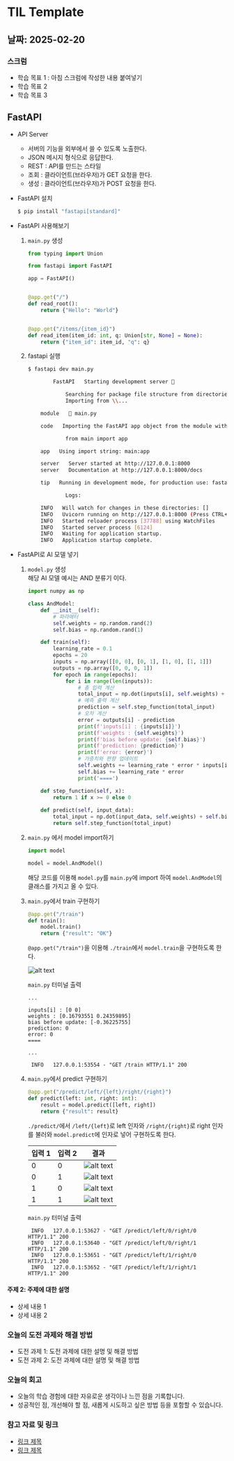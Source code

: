 # TIL Template

## 날짜: 2025-02-20

### 스크럼
- 학습 목표 1 : 아침 스크럼에 작성한 내용 붙여넣기
- 학습 목표 2
- 학습 목표 3

## FastAPI
- API Server</br>
    - 서버의 기능을 외부에서 쓸 수 있도록 노출한다.
    - JSON 메시지 형식으로 응답한다.
    - REST : API를 만드는 스타일
    - 조회 : 클라이언트(브라우저)가 GET 요청을 한다.
    - 생성 : 클라이언트(브라우저)가 POST 요청을 한다.

- FastAPI 설치
    ```bash
    $ pip install "fastapi[standard]"
    ```
- FastAPI 사용해보기
    1. `main.py` 생성
        ```python
        from typing import Union

        from fastapi import FastAPI

        app = FastAPI()


        @app.get("/")
        def read_root():
            return {"Hello": "World"}


        @app.get("/items/{item_id}")
        def read_item(item_id: int, q: Union[str, None] = None):
            return {"item_id": item_id, "q": q}
        ```
    2. fastapi 실행
        ```bash
        $ fastapi dev main.py

                FastAPI   Starting development server 🚀

                    Searching for package file structure from directories with __init__.py files
                    Importing from \\...
        
            module   🐍 main.py

            code   Importing the FastAPI app object from the module with the following code:

                    from main import app

            app   Using import string: main:app

            server   Server started at http://127.0.0.1:8000
            server   Documentation at http://127.0.0.1:8000/docs

            tip   Running in development mode, for production use: fastapi run

                    Logs:

            INFO   Will watch for changes in these directories: []
            INFO   Uvicorn running on http://127.0.0.1:8000 (Press CTRL+C to quit)
            INFO   Started reloader process [37788] using WatchFiles
            INFO   Started server process [6124]
            INFO   Waiting for application startup.
            INFO   Application startup complete.
        ```

- FastAPI로 AI 모델 넣기
    1. `model.py` 생성</br>
        해당 AI 모델 예시는 AND 분류기 이다.
        ```python
        import numpy as np

        class AndModel:
            def __init__(self):
                # 파라메터
                self.weights = np.random.rand(2)
                self.bias = np.random.rand(1)

            def train(self):
                learning_rate = 0.1
                epochs = 20
                inputs = np.array([[0, 0], [0, 1], [1, 0], [1, 1]])
                outputs = np.array([0, 0, 0, 1])        
                for epoch in range(epochs):
                    for i in range(len(inputs)):
                        # 총 입력 계산
                        total_input = np.dot(inputs[i], self.weights) + self.bias
                        # 예측 출력 계산
                        prediction = self.step_function(total_input)
                        # 오차 계산
                        error = outputs[i] - prediction
                        print(f'inputs[i] : {inputs[i]}')
                        print(f'weights : {self.weights}')
                        print(f'bias before update: {self.bias}')
                        print(f'prediction: {prediction}')
                        print(f'error: {error}')
                        # 가중치와 편향 업데이트
                        self.weights += learning_rate * error * inputs[i]
                        self.bias += learning_rate * error
                        print('====')        

            def step_function(self, x):
                return 1 if x >= 0 else 0
            
            def predict(self, input_data):
                total_input = np.dot(input_data, self.weights) + self.bias
                return self.step_function(total_input) 
        ```
    2. `main.py` 에서 model import하기</br>
        ```python
        import model

        model = model.AndModel()
        ```
        해당 코드를 이용해 `model.py`를 `main.py`에 import 하여 `model.AndModel`의 클래스를 가지고 올 수 있다.

    3. `main.py`에서 train 구현하기
        ```python
        @app.get("/train")
        def train():
            model.train()
            return {"result": "OK"}
        ```
        `@app.get("/train")`을 이용해 `./train`에서 `model.train`을 구현하도록 한다.</br>

        ![alt text](/Feb/image/fastapi_train.png)</br>

        `main.py` 터미널 출력</br>
        ```
        ...

        inputs[i] : [0 0]
        weights : [0.16793551 0.24359895]
        bias before update: [-0.36225755]
        prediction: 0
        error: 0
        ====

        ...

         INFO   127.0.0.1:53554 - "GET /train HTTP/1.1" 200
        ```
        


    4. `main.py`에서 predict 구현하기
        ```python
        @app.get("/predict/left/{left}/right/{right}") 
        def predict(left: int, right: int):
            result = model.predict([left, right])
            return {"result": result}
        ```
        `./predict/`에서 `/left/{left}`로 left 인자와 `/right/{right}`로 right 인자를 불러와 `model.predict`에 인자로 넣어 구현하도록 한다.

        |입력 1|입력 2|결과|
        |--|--|--|
        |0|0|![alt text](/Feb/image/fastapi_result00.png)|
        |0|1|![alt text](/Feb/image/fastapi_result01.png)|
        |1|0|![alt text](/Feb/image/fastapi_result10.png)|
        |1|1|![alt text](/Feb/image/fastapi_result11.png)|

        `main.py` 터미널 출력</br>
        ```
         INFO   127.0.0.1:53627 - "GET /predict/left/0/right/0 HTTP/1.1" 200
         INFO   127.0.0.1:53640 - "GET /predict/left/0/right/1 HTTP/1.1" 200
         INFO   127.0.0.1:53651 - "GET /predict/left/1/right/0 HTTP/1.1" 200
         INFO   127.0.0.1:53652 - "GET /predict/left/1/right/1 HTTP/1.1" 200
        ```


#### 주제 2: 주제에 대한 설명
- 상세 내용 1
- 상세 내용 2

### 오늘의 도전 과제와 해결 방법
- 도전 과제 1: 도전 과제에 대한 설명 및 해결 방법
- 도전 과제 2: 도전 과제에 대한 설명 및 해결 방법

### 오늘의 회고
- 오늘의 학습 경험에 대한 자유로운 생각이나 느낀 점을 기록합니다.
- 성공적인 점, 개선해야 할 점, 새롭게 시도하고 싶은 방법 등을 포함할 수 있습니다.

### 참고 자료 및 링크
- [링크 제목](URL)
- [링크 제목](URL)